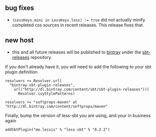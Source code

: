 ## bug fixes

* `(LessKeys.mini in LessKeys.less) := true` did not actually minify completed css sources in recent releases. This release fixes that.

## new host

* this and all future releases will be published to [bintray](https://bintray.com/) under the [sbt-releases](https://bintray.com/sbt/sbt-plugin-releases) repository.

If you don't already have it, you will need to add the following to your sbt plugin definition

    resolvers += Resolver.url(
      "bintray-sbt-plugin-releases",
        url("http://dl.bintray.com/content/sbt/sbt-plugin-releases"))(
          Resolver.ivyStylePatterns)
          
    resolvers += "softprops-maven" at "http://dl.bintray.com/content/softprops/maven"

Finally, bump the version of less-sbt you are using, and your in business again

    addSbtPlugin("me.lessis" % "less-sbt" % "0.2.2")
